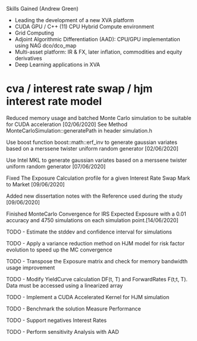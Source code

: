 Skills Gained (Andrew Green)

* Leading the development of a new XVA platform
* CUDA GPU / C++ (11) CPU Hybrid Compute environment
* Grid Computing
* Adjoint Algorithmic Differentiation (AAD): CPU/GPU implementation using NAG dco/dco_map
* Multi-asset platform: IR & FX, later inflation, commodities and equity derivatives
* Deep Learning applications in XVA

# cva / interest rate swap / hjm interest rate model

Reduced memory usage and batched Monte Carlo simulation to be suitable for CUDA acceleration [02/06/2020]
See Method MonteCarloSimulation::generatePath in header simulation.h
       
Use boost function boost::math::erf_inv to generate gaussian variates based on a merssene twister uniform random generator [02/06/2020]

Use Intel MKL to generate gaussian variates based on a merssene twister uniform random generator [07/06/2020]

Fixed The Exposure Calculation profile for a given Interest Rate Swap Mark to Market [09/06/2020]

Added new dissertation notes with the Reference used during the study [09/06/2020]

Finished MonteCarlo Convergence for IRS Expected Exposure with a 0.01 accuracy and 4750 simulations on each simulation point.[14/06/2020]

TODO - Estimate the stddev and confidence interval for simulations

TODO - Apply a variance reduction method on HJM model for risk factor evolution to speed up the MC convergence

TODO - Transpose the Exposure matrix and check for memory bandwidth usage improvement

TODO - Modify YieldCurve calculation DF(t, T) and ForwardRates F(t;t, T). Data must be accessed using a linearized array 

TODO - Implement a CUDA Accelerated Kernel for HJM simulation

TODO - Benchmark the solution Measure Performance

TODO - Support negatives Interest Rates

TODO - Perform sensitivity Analysis with AAD



